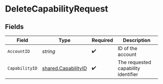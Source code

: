 # DeleteCapabilityRequest


## Fields

| Field                                                      | Type                                                       | Required                                                   | Description                                                |
| ---------------------------------------------------------- | ---------------------------------------------------------- | ---------------------------------------------------------- | ---------------------------------------------------------- |
| `AccountID`                                                | *string*                                                   | :heavy_check_mark:                                         | ID of the account                                          |
| `CapabilityID`                                             | [shared.CapabilityID](../../models/shared/capabilityid.md) | :heavy_check_mark:                                         | The requested capability identifier                        |
